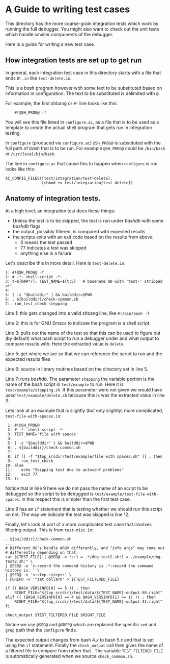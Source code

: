 # A Guide to writing test cases

This directory has the more coarse-grain integration tests which work
by running the full debugger. You might also want to check out the
unit tests which handle smaller components of the debugger.

Here is a guide for writing a new test case.

## How integration tests are set up to get run

In general, each integration test case in this directory starts with a file that ends in `.in` like `test-delete.in`.

This is a _bash_ program however with some text to be substituted based on information in configuration. The text to be substituted is delimited with `@`.

For example, the first shbang or `#!` line looks like this:

```
    #!@SH_PROG@ -f
```

You will see this file listed in `configure.ac`, as a file that is to be used as a template to create the actual shell program that gets run in integration testing.

In `configure` (produced via `configure.ac`) `@SH_PROG@` is substituted with the full path of _bash_ that is to be run. For example `@SH_PROG@` could be `/bin/bash` or `/usr/local/bin/bash`.

The line in `configure.ac` that cause this to happen when `configure` is run looks like this:

```
AC_CONFIG_FILES([test/integration/test-delete],
                [chmod +x test/integration/test-delete])
```

## Anatomy of integration tests.

At a high level, an integration test does these things:

* Unless the test is to be skipped, the test is run under _bashdb_ with some _bashdb_ flags
* the output, possibly filtered, is compared with expected results
* the scripts exits with an exit code based on the results from above:
   - 0 means the test passed
   - 77 indicates a test was skipped
   - anything else is a failure

Let's describe this in more detail. Here is `test-delete.in`:

```
1: #!@SH_PROG@ -f
2: # -*- shell-script -*-
3: t=${0##*/}; TEST_NAME=${t:5}   # basename $0 with 'test-' stripped off
4:
5: [ -z "$builddir" ] && builddir=$PWD
6: . ${builddir}/check-common.sh
7:. run_test_check stepping
```

Line 1: this gets changed into a valid shbang line, like `#!/bin/bash -f`

Line 2: this is for GNU Emacs to indicate the program is a shell script.

Line 3: pulls out the name of the test so that this can be used to figure out (by default) what bash script to run a debugger under and what output to compare results with. Here the extracted value is `delete`.

Line 5: get where we are so that we can reference the script to run and the expected results files

Line 6: source in library routines based on the directory set in line 5.

Line 7: runs _bashdb_. The parameter `stepping` the variable portion is the name of the _bash_ script in `test/example` to run. Here it is `test/example/stepping.sh`. If this parameter were not given we would have used `test/example/delete.sh` because this is was the extracted value in line 3.

Lets look at an example that is slightly (but only slightly) more complicated,
`test-file-with-spaces.in`:

```
 1: #!@SH_PROG@
 2: # -*- shell-script -*-
 3: TEST_NAME='file with spaces'
 4:
 5: [ -z "$builddir" ] && builddir=$PWD
 6: . ${builddir}/check-common.sh
 7:
 8: if [[ -f "$top_srcdir/test/example/file with spaces.sh" ]] ; then
 9:    run_test_check
10: else
11:    echo "Skipping test due to autoconf problems"
12:    exit 77
13: fi
```

Notice that in line 9 here we do not pass the name of an script to be debugged so the script to be debugged is `test/example/test-file-with-spaces`. In this respect this is simpler than the first test case.

Line 8 has an `if` statement that is testing whether we should run this script on not. The way we indicate the test was skipped is line 12.

Finally, let's look at part of a more complicated test case that involves filtering output. This is from `test-misc.in`:

```
. ${builddir}/check-common.sh
...
# Different OS's handle ARGV differently, and "info args" may come out
# differently depending on that.
cat ${TEST_FILE} | @SED@ -e "s:1 = .*/dbg-test2.sh:1 = ./example/dbg-test2.sh:" \
| @SED@ -e 's:record the command history is .*:record the command history is: ' \
| @SED@ -e 's:step-:step+:' \
| @GREP@ -v '^set dollar0' > ${TEST_FILTERED_FILE}

if (( BASH_VERSINFO[0] == 5 )) ; then
    RIGHT_FILE="${top_srcdir}/test/data/${TEST_NAME}-output-50.right"
elif (( (BASH_VERSINFO[0] == 4 && BASH_VERSINFO[1] >= 1) )) ; then
    RIGHT_FILE="${top_srcdir}/test/data/${TEST_NAME}-output-41.right"
fi

check_output $TEST_FILTERED_FILE $RIGHT_FILE
```

Notice we use `@SED@` and `@GREP@` which are replaced the specific `sed` and `grep` path that the `configure` finds.

The expected output changes from bash 4._x_ to bash 5._x_ and that is set using the `if` statement. Finally the `check_output` call then gives the name of a filtered file to compare from rather that . The variable `TEST_FILTERED_FILE` is automatically generated when we source `check_common.sh`.
